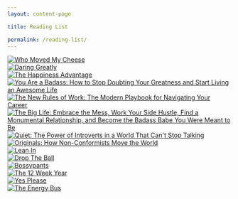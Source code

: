 ```yaml
---
layout: content-page

title: Reading List

permalink: /reading-list/
---
```


<section id="amReadingPage">
    <div class="bookRow">
    <div class="bookTile">
        <a href="http://amzn.to/2y3UHGa" target="_blank">
          <img src="{{site.url}}/images/other/amReading/whoMovedMyCheese.jpg" alt="Who Moved My Cheese">
        </a>
      </div>
      <div class="bookTile">
        <a href="http://amzn.to/2y3JN2X" target="_blank">
          <img src="{{site.url}}/images/other/amReading/daringGreatly.jpg" alt="Daring Greatly">
        </a>
      </div>
      <div class="bookTile">
        <a href="http://amzn.to/2gmphGk" target="_blank">
          <img src="{{site.url}}/images/other/amReading/theHappinessAdvantage.jpg" alt="The Happiness Advantage">
        </a>
      </div>
      <div class="bookTile">
        <a href="http://amzn.to/2t2eDpL" target="_blank">
          <img src="{{site.url}}/images/other/amReading/youAreABadass.jpg" alt="You Are a Badass: How to Stop Doubting Your Greatness and Start Living an Awesome Life">
        </a>
      </div>
      <div class="bookTile">
        <a href="http://amzn.to/2tVbjjk" target="_blank">
          <img src="{{site.url}}/images/other/amReading/theNewRulesOfWork.jpg" alt="The New Rules of Work: The Modern Playbook for Navigating Your Career">
        </a>
      </div>
      <div class="bookTile">
        <a href="http://amzn.to/2ulbjdu" target="_blank">
          <img src="{{site.url}}/images/other/amReading/theBigLife.jpg" alt="The Big Life: Embrace the Mess, Work Your Side Hustle, Find a Monumental Relationship, and Become the Badass Babe You Were Meant to Be">
        </a>
      </div>
      <div class="bookTile">
        <a href="http://amzn.to/2tr1hTm" target="_blank">
          <img src="{{site.url}}/images/other/amReading/quiet.jpg" alt="Quiet: The Power of Introverts in a World That Can't Stop Talking">
        </a>
      </div>
      <div class="bookTile">
        <a href="http://amzn.to/2ulx6BJ" target="_blank">
          <img src="{{site.url}}/images/other/amReading/nonconformistsMoveTheWorld.jpg" alt="Originals: How Non-Conformists Move the World">
        </a>
      </div>
      <div class="bookTile">
        <a href="http://amzn.to/2hRFUKJ" target="_blank">
          <img src="{{site.url}}/images/other/amReading/leanIn.jpg" alt="Lean In">
        </a>
      </div>
      <div class="bookTile">
        <a href="http://amzn.to/2hQUPob" target="_blank">
          <img src="{{site.url}}/images/other/amReading/dropTheBall.jpg" alt="Drop The Ball">
        </a>
      </div>
      <div class="bookTile">
        <a href="http://amzn.to/2fy3kDP" target="_blank">
          <img src="{{site.url}}/images/other/amReading/bossypants.jpg" alt="Bossypants">
        </a>
      </div>
      <div class="bookTile">
        <a href="http://amzn.to/2fy8QXe" target="_blank">
          <img src="{{site.url}}/images/other/amReading/the12WeekYear.jpg" alt="The 12 Week Year">
        </a>
      </div>
      <div class="bookTile">
        <a href="http://amzn.to/2vM5sOY" target="_blank">
          <img src="{{site.url}}/images/other/amReading/yesPlease.jpg" alt="Yes Please">
        </a>
      </div>
      <div class="bookTile">
        <a href="http://amzn.to/2uvqi5a" target="_blank">
          <img src="{{site.url}}/images/other/amReading/theEnergyBus.jpg" alt="The Energy Bus">
        </a>
      </div>
    </div>
</section>